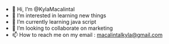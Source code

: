 - 👋 Hi, I’m @KylaMacalintal
- 👀 I’m interested in learning new things
- 🌱 I’m currently learning java script 
- 💞️ I’m looking to collaborate on marketing
- 📫 How to reach me on my email : macalintalkyla@gmail.com 

<!---
KylaMacalintal/KylaMacalintal is a ✨ special ✨ repository because its `README.md` (this file) appears on your GitHub profile.
You can click the Preview link to take a look at your changes.
--->
